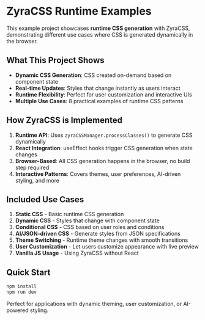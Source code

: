 # ZyraCSS Runtime Examples

This example project showcases **runtime CSS generation** with ZyraCSS, demonstrating different use cases where CSS is generated dynamically in the browser.

## What This Project Shows

- **Dynamic CSS Generation**: CSS created on-demand based on component state
- **Real-time Updates**: Styles that change instantly as users interact
- **Runtime Flexibility**: Perfect for user customization and interactive UIs
- **Multiple Use Cases**: 8 practical examples of runtime CSS patterns

## How ZyraCSS is Implemented

1. **Runtime API**: Uses `zyraCSSManager.processClasses()` to generate CSS dynamically
2. **React Integration**: useEffect hooks trigger CSS generation when state changes
3. **Browser-Based**: All CSS generation happens in the browser, no build step required
4. **Interactive Patterns**: Covers themes, user preferences, AI-driven styling, and more

## Included Use Cases

1. **Static CSS** - Basic runtime CSS generation
2. **Dynamic CSS** - Styles that change with component state
3. **Conditional CSS** - CSS based on user roles and conditions
4. **AI/JSON-driven CSS** - Generate styles from JSON specifications
5. **Theme Switching** - Runtime theme changes with smooth transitions
6. **User Customization** - Let users customize appearance with live preview
7. **Vanilla JS Usage** - Using ZyraCSS without React

## Quick Start

```bash
npm install
npm run dev
```

Perfect for applications with dynamic theming, user customization, or AI-powered styling.
